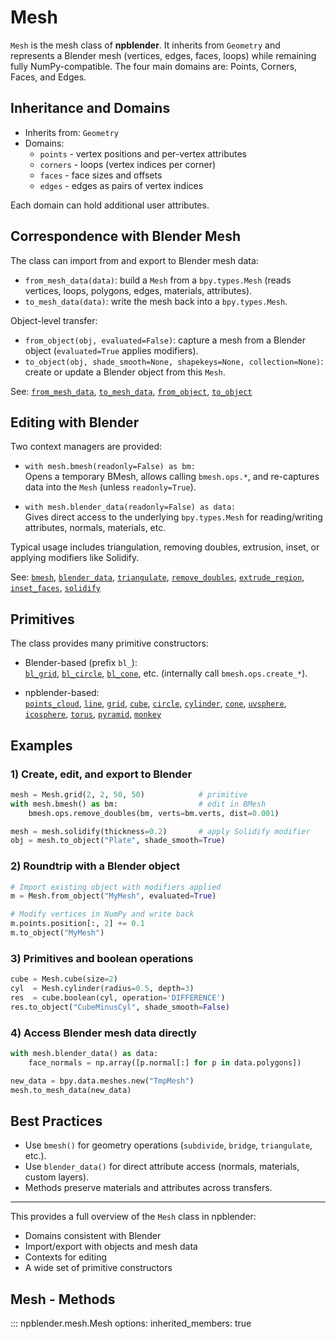 # Mesh

`Mesh` is the mesh class of **npblender**. It inherits from `Geometry` and represents a Blender mesh (vertices, edges, faces, loops) while remaining fully NumPy-compatible. The four main domains are: Points, Corners, Faces, and Edges.

## Inheritance and Domains

- Inherits from: `Geometry`
- Domains:
  - `points` - vertex positions and per-vertex attributes
  - `corners` - loops (vertex indices per corner)
  - `faces` - face sizes and offsets
  - `edges` - edges as pairs of vertex indices

Each domain can hold additional user attributes.

## Correspondence with Blender Mesh

The class can import from and export to Blender mesh data:

- `from_mesh_data(data)`: build a `Mesh` from a `bpy.types.Mesh` (reads vertices, loops, polygons, edges, materials, attributes).
- `to_mesh_data(data)`: write the mesh back into a `bpy.types.Mesh`.

Object-level transfer:

- `from_object(obj, evaluated=False)`: capture a mesh from a Blender object (`evaluated=True` applies modifiers).
- `to_object(obj, shade_smooth=None, shapekeys=None, collection=None)`: create or update a Blender object from this `Mesh`.

See: [`from_mesh_data`](np.blender.mesh.Mesh.from_mesh_data), [`to_mesh_data`](np.blender.mesh.Mesh.to_mesh_data), [`from_object`](np.blender.mesh.Mesh.from_object), [`to_object`](np.blender.mesh.Mesh.to_object)

## Editing with Blender

Two context managers are provided:

- `with mesh.bmesh(readonly=False) as bm:`  
  Opens a temporary BMesh, allows calling `bmesh.ops.*`, and re-captures data into the `Mesh` (unless `readonly=True`).

- `with mesh.blender_data(readonly=False) as data:`  
  Gives direct access to the underlying `bpy.types.Mesh` for reading/writing attributes, normals, materials, etc.

Typical usage includes triangulation, removing doubles, extrusion, inset, or applying modifiers like Solidify.

See: [`bmesh`](np.blender.mesh.Mesh.bmesh), [`blender_data`](np.blender.mesh.Mesh.blender_data), [`triangulate`](np.blender.mesh.Mesh.triangulate), [`remove_doubles`](np.blender.mesh.Mesh.remove_doubles), [`extrude_region`](np.blender.mesh.Mesh.extrude_region), [`inset_faces`](np.blender.mesh.Mesh.inset_faces), [`solidify`](np.blender.mesh.Mesh.solidify)

## Primitives

The class provides many primitive constructors:

- Blender-based (prefix `bl_`):  
  [`bl_grid`](np.blender.mesh.Mesh.bl_grid), [`bl_circle`](np.blender.mesh.Mesh.bl_circle), [`bl_cone`](np.blender.mesh.Mesh.bl_cone), etc. (internally call `bmesh.ops.create_*`).

- npblender-based:  
  [`points_cloud`](np.blender.mesh.Mesh.points_cloud), [`line`](np.blender.mesh.Mesh.line), [`grid`](np.blender.mesh.Mesh.grid), [`cube`](np.blender.mesh.Mesh.cube), [`circle`](np.blender.mesh.Mesh.circle), [`cylinder`](np.blender.mesh.Mesh.cylinder), [`cone`](np.blender.mesh.Mesh.cone), [`uvsphere`](np.blender.mesh.Mesh.uvsphere), [`icosphere`](np.blender.mesh.Mesh.icosphere), [`torus`](np.blender.mesh.Mesh.torus), [`pyramid`](np.blender.mesh.Mesh.pyramid), [`monkey`](np.blender.mesh.Mesh.monkey)

## Examples

### 1) Create, edit, and export to Blender
```python
mesh = Mesh.grid(2, 2, 50, 50)            # primitive
with mesh.bmesh() as bm:                  # edit in BMesh
    bmesh.ops.remove_doubles(bm, verts=bm.verts, dist=0.001)

mesh = mesh.solidify(thickness=0.2)       # apply Solidify modifier
obj = mesh.to_object("Plate", shade_smooth=True)
```

### 2) Roundtrip with a Blender object
```python
# Import existing object with modifiers applied
m = Mesh.from_object("MyMesh", evaluated=True)

# Modify vertices in NumPy and write back
m.points.position[:, 2] += 0.1
m.to_object("MyMesh")
```

### 3) Primitives and boolean operations
```python
cube = Mesh.cube(size=2)
cyl  = Mesh.cylinder(radius=0.5, depth=3)
res  = cube.boolean(cyl, operation='DIFFERENCE')
res.to_object("CubeMinusCyl", shade_smooth=False)
```

### 4) Access Blender mesh data directly
```python
with mesh.blender_data() as data:
    face_normals = np.array([p.normal[:] for p in data.polygons])

new_data = bpy.data.meshes.new("TmpMesh")
mesh.to_mesh_data(new_data)
```

## Best Practices

- Use `bmesh()` for geometry operations (`subdivide`, `bridge`, `triangulate`, etc.).
- Use `blender_data()` for direct attribute access (normals, materials, custom layers).
- Methods preserve materials and attributes across transfers.

---

This provides a full overview of the `Mesh` class in npblender:  
- Domains consistent with Blender  
- Import/export with objects and mesh data  
- Contexts for editing  
- A wide set of primitive constructors  


## Mesh - Methods

::: npblender.mesh.Mesh
    options:
      inherited_members: true
